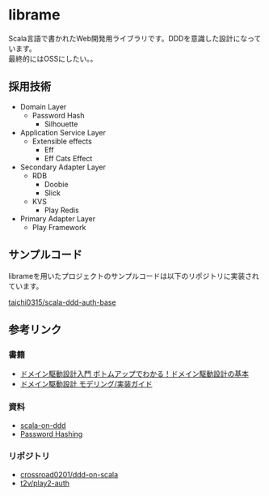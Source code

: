 # librame
Scala言語で書かれたWeb開発用ライブラリです。DDDを意識した設計になっています。  
最終的にはOSSにしたい。。

## 採用技術
- Domain Layer
  - Password Hash
    - Silhouette
- Application Service Layer
  - Extensible effects
    - Eff
    - Eff Cats Effect
- Secondary Adapter Layer
  - RDB
    - Doobie
    - Slick
  - KVS
    - Play Redis
- Primary Adapter Layer
  - Play Framework

## サンプルコード
librameを用いたプロジェクトのサンプルコードは以下のリポジトリに実装されています。

[taichi0315/scala-ddd-auth-base](https://github.com/taichi0315/scala-ddd-auth-base)

## 参考リンク
### 書籍
- [ドメイン駆動設計入門 ボトムアップでわかる！ドメイン駆動設計の基本](https://www.shoeisha.co.jp/book/detail/9784798150727)
- [ドメイン駆動設計 モデリング/実装ガイド](https://little-hands.booth.pm/items/1835632)
### 資料
- [scala-on-ddd](https://speakerdeck.com/crossroad0201/scala-on-ddd)
- [Password Hashing](https://www.silhouette.rocks/docs/passwordhasher)
### リポジトリ
- [crossroad0201/ddd-on-scala](https://github.com/crossroad0201/ddd-on-scala)
- [t2v/play2-auth](https://github.com/t2v/play2-auth)
